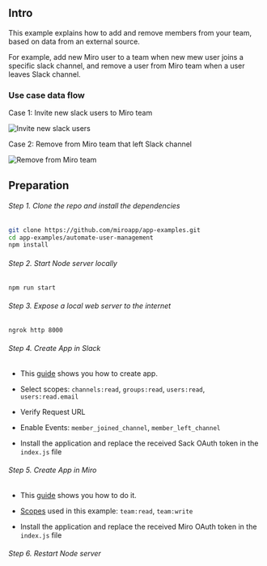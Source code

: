 ## Intro

This example explains how to add and remove members from your team, based on data from an external source.

For example, add new Miro user to a team when new mew user joins a specific slack channel, and remove a user from Miro team when a user leaves Slack channel.

### Use case data flow

Case 1: Invite new slack users to Miro team

<img src="images/invite-user.png" alt="Invite new slack users" />
 
Case 2: Remove from Miro team that left Slack channel

<img src="images/delete-user.png" alt="Remove from Miro team" />
 
## Preparation

###### Step 1. Clone the repo and install the dependencies

```bash
git clone https://github.com/miroapp/app-examples.git
cd app-examples/automate-user-management
npm install
```

###### Step 2. Start Node server locally

```bash
npm run start
```

###### Step 3. Expose a local web server to the internet

```bash
ngrok http 8000
```

###### Step 4. Create App in Slack

- This [guide](https://api.slack.com/start/overview#creating) shows you how to create app.

- Select scopes: `channels:read`, `groups:read`, `users:read`, `users:read.email`

- Verify Request URL

- Enable Events: `member_joined_channel`, `member_left_channel`

- Install the application and replace the received Sack OAuth token in the `index.js` file

###### Step 5. Create App in Miro

- This [guide](https://developers.miro.com/docs/getting-started) shows you how to do it.

- [Scopes](https://developers.miro.com/reference#scopes) used in this example: `team:read`, `team:write`

- Install the application and replace the received Miro OAuth token in the `index.js` file

###### Step 6. Restart Node server
